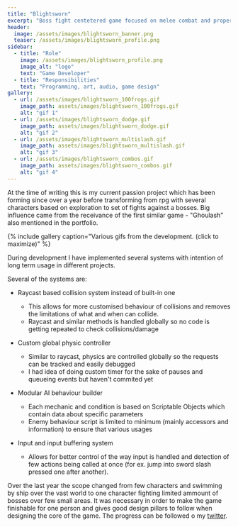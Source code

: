```yaml
---
title: "Blightsworn"
excerpt: "Boss fight centetered game focused on melee combat and proper timing."
header:
  image: /assets/images/blightsworn_banner.png
  teaser: /assets/images/blightsworn_profile.png
sidebar:
  - title: "Role"
    image: /assets/images/blightsworn_profile.png
    image_alt: "logo"
    text: "Game Developer"
  - title: "Responsibilities"
    text: "Programming, art, audio, game design"
gallery:
  - url: /assets/images/blightsworn_100frogs.gif
    image_path: assets/images/blightsworn_100frogs.gif
    alt: "gif 1"
  - url: /assets/images/blightsworn_dodge.gif
    image_path: assets/images/blightsworn_dodge.gif
    alt: "gif 2"
  - url: /assets/images/blightsworn_multislash.gif
    image_path: assets/images/blightsworn_multislash.gif
    alt: "gif 3"
  - url: /assets/images/blightsworn_combos.gif
    image_path: assets/images/blightsworn_combos.gif
    alt: "gif 4"
---
```


At the time of writing this is my current passion project which has been forming since over a year before transforming from rpg with several characters based on exploration to set of fights against a bosses. Big influence came from the receivance of the first similar game - "Ghoulash" also mentioned in the portfolio.

{% include gallery caption="Various gifs from the development. (click to maximize)" %}

During development I have implemented several systems with intention of long term usage in different projects.

Several of the systems are: 

- Raycast based collision system instead of built-in one
    - This allows for more customised behaviour of collisions and removes the limitations of what and when can collide.
    - Raycast and similar methods is handled globally so no code is getting repeated to check collisions/damage 

- Custom global physic controller
    - Similar to raycast, physics are controlled globally so the requests can be tracked and easily debugged
    - I had idea of doing custom timer for the sake of pauses and queueing events but haven't commited yet

- Modular AI behaviour builder
    - Each mechanic and condition is based on Scriptable Objects which contain data about specific parameters
    - Enemy behaviour script is limited to minimum (mainly accessors and information) to ensure that various usages

- Input and input buffering system
    - Allows for better control of the way input is handled and detection of few actions being called at once (for ex. jump into sword slash pressed one after another).


Over the last year the scope changed from few characters and swimming by ship over the vast world to one character fighting limited ammount of bosses over few small areas. It was necessary in order to make the game finishable for one person and gives good design pillars to follow when designing the core of the game. The progress can be followed o my [twitter](http://twitter.com/aleflushed).